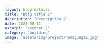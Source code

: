 ```yaml
---  
layout: blog-details  
title: "Bolg title 2"  
description: "description 2"  
date: 2024-08-11  
excerpt: "excerpt 2"    
category: "building"
image: "assets/img/project/namagunga2.jpg"  
---  
```


